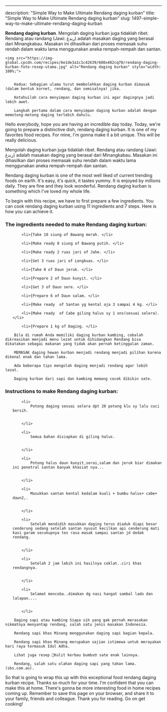 ---
description: "Simple Way to Make Ultimate Rendang daging kurban"
title: "Simple Way to Make Ultimate Rendang daging kurban"
slug: 1497-simple-way-to-make-ultimate-rendang-daging-kurban

<p>
	<strong>Rendang daging kurban</strong>. 
	Mengolah daging kurban juga tidaklah ribet. Rendang atau randang (Jawi: رندڠ) adalah masakan daging yang berasal dari Minangkabau. Masakan ini dihasilkan dari proses memasak suhu rendah dalam waktu lama menggunakan aneka rempah-rempah dan santan.
</p>
<p>
	
	<img src="https://img-global.cpcdn.com/recipes/6e1de3a1c1c42639/680x482cq70/rendang-daging-kurban-foto-resep-utama.jpg" alt="Rendang daging kurban" style="width: 100%;">
	
	
		Kedua: Sebagian ulama turut membolehkan daging kurban dimasak (dalam bentuk kornet, rendang, dan semisalnya) jika.
	
		Ketahuilah cara menyimpan daging kurban ini agar dagingnya jadi lebih awet.
	
		Langkah pertama dalam cara menyimpan daging kurban adalah dengan memotong-motong daging terlebih dahulu.
	
</p>
<p>
	Hello everybody, hope you are having an incredible day today. Today, we're going to prepare a distinctive dish, rendang daging kurban. It is one of my favorites food recipes. For mine, I'm gonna make it a bit unique. This will be really delicious.
</p>
	
<p>
	Mengolah daging kurban juga tidaklah ribet. Rendang atau randang (Jawi: رندڠ) adalah masakan daging yang berasal dari Minangkabau. Masakan ini dihasilkan dari proses memasak suhu rendah dalam waktu lama menggunakan aneka rempah-rempah dan santan.
</p>
<p>
	Rendang daging kurban is one of the most well liked of current trending foods on earth. It's easy, it's quick, it tastes yummy. It is enjoyed by millions daily. They are fine and they look wonderful. Rendang daging kurban is something which I've loved my whole life.
</p>

<p>
To begin with this recipe, we have to first prepare a few ingredients. You can cook rendang daging kurban using 11 ingredients and 7 steps. Here is how you can achieve it.
</p>

<h3>The ingredients needed to make Rendang daging kurban:</h3>

<ol>
	
		<li>{Take 10 siung of Bawang merah. </li>
	
		<li>{Make ready 8 siung of Bawang putih. </li>
	
		<li>{Make ready 2 ruas jari of Jahe. </li>
	
		<li>{Get 3 ruas jari of Lengkuas. </li>
	
		<li>{Take 8 of Daun jeruk. </li>
	
		<li>{Prepare 2 of Daun kunyit. </li>
	
		<li>{Get 3 of Daun sere. </li>
	
		<li>{Prepare 6 of Daun salam. </li>
	
		<li>{Make ready  of Santan yg kental aja 3 sampai 4 kg. </li>
	
		<li>{Make ready  of Cabe giling halus sy 1 ons(sesuai selera). </li>
	
		<li>{Prepare 1 kg of Daging. </li>
	
</ol>
<p>
	
		Bila di rumah Anda memiliki daging kurban kambing, cobalah dikreasikan menjadi menu lezat untuk dihidangkan Rendang bisa dikatakan sebagai makanan yang tidak akan pernah ketinggalan zaman.
	
		MEMASAK daging hewan kurban menjadi rendang menjadi pilihan karena dikenal enak dan tahan lama.
	
		Ada beberapa tips mengolah daging menjadi rendang agar lebih lezat.
	
		Daging kurban dari sapi dan kambing memang cocok dibikin sate.
	
</p>

<h3>Instructions to make Rendang daging kurban:</h3>

<ol>
	
		<li>
			Potong daging sesuai selera dpt 20 potong klu sy lalu cuci bersih.
			
			
		</li>
	
		<li>
			Semua bahan disiapkan di giling halus.
			
			
		</li>
	
		<li>
			Potong halus daun kunyit,serai,salam dan jeruk biar dimakan ini penetral santan banyak khasiat nya...
			
			
		</li>
	
		<li>
			Masukkan santan kental kedalam kuali + bumbu halus+ cabe+ daun2,.
			
			
		</li>
	
		<li>
			Setelah mendidih masukkan daging terus diaduk diapi besar cenderung sedang setelah santan nyusut kecilkan api cenderung mati kasi garam secukupnya tes rasa masak sampai santan jd dedak rendang.
			
			
		</li>
	
		<li>
			Setelah 2 jam lebih ini hasilnya coklat..ciri khas rendangnya.
			
			
		</li>
	
		<li>
			Selamat mencoba..dimakan dg nasi hangat sambal lado dan lalapan....
			
			
		</li>
	
</ol>

<p>
	
		Daging sapi atau kambing Siapa sih yang gak pernah merasakan nikmatnya menyantap rendang, salah satu jenis masakan Indonesia.
	
		Rendang sapi khas Minang menggunakan daging sapi bagian kepala.
	
		Rendang sapi khas Minang merupakan sajian istimewa untuk merayakan hari raya termasuk Idul Adha.
	
		Lihat juga resep 🥳Kulit kerbau bumbu🤓 sate enak lainnya.
	
		Rendang, salah satu olahan daging sapi yang tahan lama. (sbs.com.au).
	
</p>

<p>
	So that is going to wrap this up with this exceptional food rendang daging kurban recipe. Thanks so much for your time. I'm confident that you can make this at home. There's gonna be more interesting food in home recipes coming up. Remember to save this page on your browser, and share it to your family, friends and colleague. Thank you for reading. Go on get cooking!
</p>
